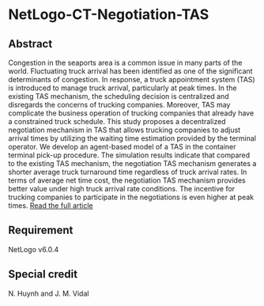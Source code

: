 # NetLogo-CT-Negotiation-TAS

## Abstract
Congestion in the seaports area is a common issue in many parts of the world. Fluctuating truck arrival has been identified as one of the significant determinants of congestion. In response, a truck appointment system (TAS) is introduced to manage truck arrival, particularly at peak times. In the existing TAS mechanism, the scheduling decision is centralized and disregards the concerns of trucking companies. Moreover, TAS may complicate the business operation of trucking companies that already have a constrained truck schedule. This study proposes a decentralized negotiation mechanism in TAS that allows trucking companies to adjust arrival times by utilizing the waiting time estimation provided by the terminal operator. We develop an agent-based model of a TAS in the container terminal pick-up procedure. The simulation results indicate that compared to the existing TAS mechanism, the negotiation TAS mechanism generates a shorter average truck turnaround time regardless of truck arrival rates. In terms of average net time cost, the negotiation TAS mechanism provides better value under high truck arrival rate conditions. The incentive for trucking companies to participate in the negotiations is even higher at peak times.
[Read the full article](https://scholar.google.com/citations?view_op=view_citation&hl=en&user=GQ9JkPUAAAAJ&citation_for_view=GQ9JkPUAAAAJ:YsMSGLbcyi4C)

## Requirement
NetLogo v6.0.4

## Special credit
N. Huynh and J. M. Vidal
